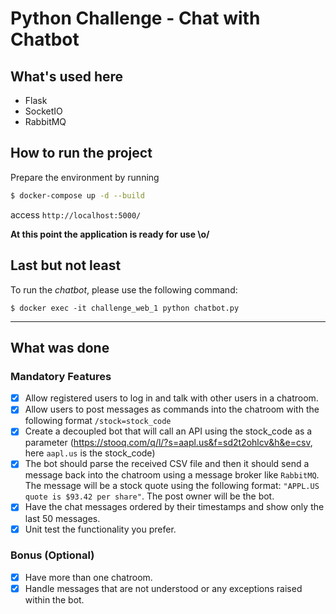 # Python Challenge - Chat with Chatbot

## What's used here

- Flask
- SocketIO
- RabbitMQ

## How to run the project

Prepare the environment by running
```bash
$ docker-compose up -d --build
```

access `http://localhost:5000/`

**At this point the application is ready for use \o/**

## Last but not least

To run the *chatbot*, please use the following command:
```
$ docker exec -it challenge_web_1 python chatbot.py
```

-----

## What was done

### Mandatory Features
- [x] Allow registered users to log in and talk with other users in a chatroom.
- [x] Allow users to post messages as commands into the chatroom with the following format `/stock=stock_code`
- [x] Create a decoupled bot that will call an API using the stock_code as a parameter (https://stooq.com/q/l/?s=aapl.us&f=sd2t2ohlcv&h&e=csv, here `aapl.us` is the stock_code)
- [x] The bot should parse the received CSV file and then it should send a message back into the chatroom using a message broker like `RabbitMQ`. The message will be a stock quote using the following format: `"APPL.US quote is $93.42 per share"`. The post owner will be the bot.
- [x] Have the chat messages ordered by their timestamps and show only the last 50 messages.
- [x] Unit test the functionality you prefer.

### Bonus (Optional)
- [x] Have more than one chatroom.
- [x] Handle messages that are not understood or any exceptions raised within the bot.
